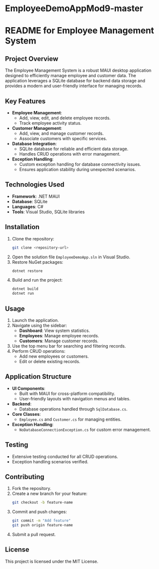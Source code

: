 # EmployeeDemoAppMod9-master
# README for Employee Management System

## Project Overview
The Employee Management System is a robust MAUI desktop application designed to efficiently manage employee and customer data. The application leverages a SQLite database for backend data storage and provides a modern and user-friendly interface for managing records.

## Key Features
- **Employee Management**:
  - Add, view, edit, and delete employee records.
  - Track employee activity status.
- **Customer Management**:
  - Add, view, and manage customer records.
  - Associate customers with specific services.
- **Database Integration**:
  - SQLite database for reliable and efficient data storage.
  - Handles CRUD operations with error management.
- **Exception Handling**:
  - Custom exception handling for database connectivity issues.
  - Ensures application stability during unexpected scenarios.

## Technologies Used
- **Framework**: .NET MAUI
- **Database**: SQLite
- **Languages**: C#
- **Tools**: Visual Studio, SQLite libraries

## Installation
1. Clone the repository:
   ```bash
   git clone <repository-url>
   ```
2. Open the solution file `EmployeeDemoApp.sln` in Visual Studio.
3. Restore NuGet packages:
   ```bash
   dotnet restore
   ```
4. Build and run the project:
   ```bash
   dotnet build
   dotnet run
   ```

## Usage
1. Launch the application.
2. Navigate using the sidebar:
   - **Dashboard**: View system statistics.
   - **Employees**: Manage employee records.
   - **Customers**: Manage customer records.
3. Use the top menu bar for searching and filtering records.
4. Perform CRUD operations:
   - Add new employees or customers.
   - Edit or delete existing records.

## Application Structure
- **UI Components**:
  - Built with MAUI for cross-platform compatibility.
  - User-friendly layouts with navigation menus and tables.
- **Backend**:
  - Database operations handled through `SqlDatabase.cs`.
- **Core Classes**:
  - `Employee.cs` and `Customer.cs` for managing entities.
- **Exception Handling**:
  - `NoDatabaseConnectionException.cs` for custom error management.

## Testing
- Extensive testing conducted for all CRUD operations.
- Exception handling scenarios verified.

## Contributing
1. Fork the repository.
2. Create a new branch for your feature:
   ```bash
   git checkout -b feature-name
   ```
3. Commit and push changes:
   ```bash
   git commit -m "Add feature"
   git push origin feature-name
   ```
4. Submit a pull request.

## License
This project is licensed under the MIT License.

